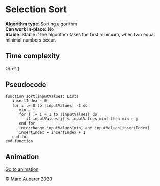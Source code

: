 # Selection Sort
**Algorithm type**: Sorting algorithm <br>
**Can work in-place**: No <br>
**Stable**: Stable if the algorithm takes the first minimum, when two equal minimal numbers occur.

## Time complexity
O(n^2)

## Pseudocode
```
function sort(inputValues: List)
   insertIndex ← 0
   for i := 0 to |inputValues| -1 do
      min ← i
      for j := i + 1 to |inputValues| do
         if inputValues[j] < inputValues[min] then min ← j
      end for
      interchange inputValues[min] and inputValues[insertIndex]
      insertIndex ← insertIndex + 1
   end for
end function
```

## Animation
[Go to animation](https://www.toptal.com/developers/sorting-algorithms/selection-sort)

© Marc Auberer 2020